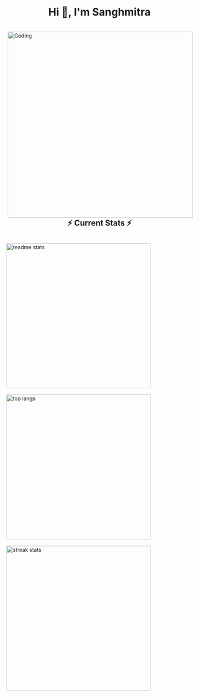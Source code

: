 <!--
- 👋 Hi, I’m @Sanghmitra12
- 👀 I’m interested in ...
- 🌱 I’m currently learning ...
- 💞️ I’m looking to collaborate on ...
- 📫 How to reach me ...
- 😄 Pronouns: ...
- ⚡ Fun fact: ...
-->
<!---
Sanghmitra12/Sanghmitra12 is a ✨ special ✨ repository because its `README.md` (this file) appears on your GitHub profile.
You can click the Preview link to take a look at your changes.
--->
<h1 align="center">Hi 👋, I'm  Sanghmitra</h1>
<br>
<img align="right" width="500" src="https://camo.githubusercontent.com/c87ad6a19c7544e9b15b362bb5db638da7bb26f1d4442ed5bdf7c9e01640b751/68747470733a2f2f6d69722d73332d63646e2d63662e626568616e63652e6e65742f70726f6a6563745f6d6f64756c65732f68642f3036663231613136313932313931392e363363643738383764306137302e676966" alt="Coding" />


  <h2 align="center">⚡ Current Stats ⚡</h2>
 <div align=" ">
    <!--<img width=390 src="https://streak-stats.demolab.com/?user=sanghmitra12&count_private=true&theme=react&border_radius=10" alt="streak stats"/>-->
<!-- <img src="https://github-readme-streak-stats.herokuapp.com/?user=sanghmitra12&theme=dark&hide_border=true" height="100%"/> -->
  <br>
   <img width=390 align="center" src="https://github-readme-stats.vercel.app/api?username=sanghmitra12&show_icons=true&theme=react&rank_icon=github&border_radius=10" alt="readme stats" /> 
  <br/><br>
   <img width=390 align="center" src="https://github-readme-stats.vercel.app/api/top-langs/?username=sanghmitra12&hide=HTML&langs_count=8&layout=compact&theme=react&border_radius=10&size_weight=0.5&count_weight=0.5&exclude_repo=github-readme-stats" alt=" top langs" />
   <br/><br>
   <img width=390 align="left" src="https://streak-stats.demolab.com/?user=sanghmitra12&count_private=true&theme=react&border_radius=10" alt="streak stats"/> 
<br/>
</div>
